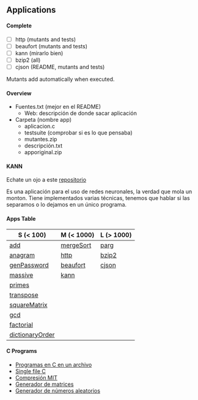 ## Applications

#### Complete
 - [ ] http (mutants and tests)
 - [ ] beaufort (mutants and tests)
 - [ ] kann (mirarlo bien)
 - [ ] bzip2 (all)
 - [ ] cjson (README, mutants and tests)

 Mutants add automatically when executed.


#### Overview
 - Fuentes.txt (mejor en el README)
     - Web: descripción de donde sacar aplicación
 - Carpeta (nombre app)
     - aplicacion.c
     - testsuite (comprobar si es lo que pensaba)
     - mutantes.zip
     - descripción.txt
     - apporiginal.zip

#### KANN
Echate un ojo a este [repositorio](https://github.com/attractivechaos/kann/tree/master/examples)

Es una aplicación para el uso de redes neuronales, la verdad que mola un monton. Tiene implementados varias técnicas, tenemos que hablar si las separamos o lo dejamos en un único programa.

#### Apps Table

| S (< 100) | M (< 1000) | L (> 1000) |
| ----------- | ----------- | ----------- |
| [add](https://github.com/MartindlHeras/TFG_I/edit/main/apps/add) | [mergeSort](https://github.com/MartindlHeras/TFG_I/edit/main/apps/mergeSort) | [parg](https://github.com/MartindlHeras/TFG_I/edit/main/apps/parg) |
| [anagram](https://github.com/MartindlHeras/TFG_I/edit/main/apps/anagram) | [http](https://github.com/MartindlHeras/TFG_I/edit/main/apps/http) | [bzip2](https://github.com/MartindlHeras/TFG_I/edit/main/apps/bzip2) |
| [genPassword](https://github.com/MartindlHeras/TFG_I/edit/main/apps/genPassword) | [beaufort](https://github.com/MartindlHeras/TFG_I/edit/main/apps/beaufort) | [cjson](https://github.com/MartindlHeras/TFG_I/edit/main/apps/cjson) |
| [massive](https://github.com/MartindlHeras/TFG_I/edit/main/apps/massive) | [kann](https://github.com/MartindlHeras/TFG_I/edit/main/apps/kann) |  |
| [primes](https://github.com/MartindlHeras/TFG_I/edit/main/apps/primes) |  |  |
| [transpose](https://github.com/MartindlHeras/TFG_I/edit/main/apps/transpose) |  |  |
| [squareMatrix](https://github.com/MartindlHeras/TFG_I/edit/main/apps/squareMatrix) |  |  |
| [gcd](https://github.com/MartindlHeras/TFG_I/edit/main/apps/gcd) |  |  |
| [factorial](https://github.com/MartindlHeras/TFG_I/edit/main/apps/factorial) |  |  |
| [dictionaryOrder](https://github.com/MartindlHeras/TFG_I/edit/main/apps/dictionaryOrder) |  |  |

#### C Programs
 - [Programas en C en un archivo](https://github.com/nothings/single_file_libs)
 - [Single file C](https://www.programiz.com/c-programming/examples)
 - [Compresión MIT](https://people.csail.mit.edu/smcc/projects/single-file-programs/)
 - [Generador de matrices](https://onlinemathtools.com/generate-random-matrix)
 - [Generador de números aleatorios](https://www.random.org/sequences/?min=1&max=100&col=1&format=html&rnd=new)
